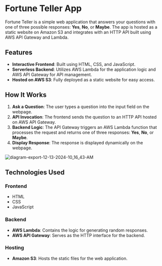 # Fortune Teller App

Fortune Teller is a simple web application that answers your questions with one of three possible responses: **Yes**, **No**, or **Maybe**. The app is hosted as a static website on Amazon S3 and integrates with an HTTP API built using AWS API Gateway and Lambda.

## Features

- **Interactive Frontend**: Built using HTML, CSS, and JavaScript.
- **Serverless Backend**: Utilizes AWS Lambda for the application logic and AWS API Gateway for API management.
- **Hosted on AWS S3**: Fully deployed as a static website for easy access.

## How It Works

1. **Ask a Question**: The user types a question into the input field on the webpage.
2. **API Invocation**: The frontend sends the question to an HTTP API hosted on AWS API Gateway.
3. **Backend Logic**: The API Gateway triggers an AWS Lambda function that processes the request and returns one of three responses: **Yes**, **No**, or **Maybe**.
4. **Display Response**: The response is displayed dynamically on the webpage.

![diagram-export-12-13-2024-10_16_43-AM](https://github.com/user-attachments/assets/7fea66a9-c675-443d-8484-9b1768e48fb1)

## Technologies Used

### **Frontend**
- HTML
- CSS
- JavaScript

### **Backend**
- **AWS Lambda**: Contains the logic for generating random responses.
- **AWS API Gateway**: Serves as the HTTP interface for the backend.

### **Hosting**
- **Amazon S3**: Hosts the static files for the web application.
